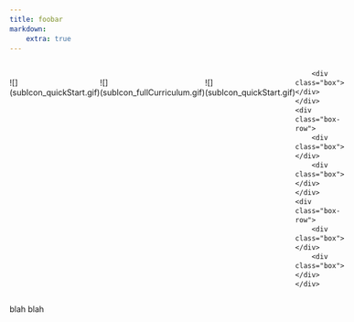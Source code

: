 ```yaml
---
title: foobar
markdown:
    extra: true
---
```


<div class="boxer" >
	<div class="box-row" style="display: table;  width: 100%;" >
		<div class="box" "display: table;  width: 100%;" style="display: table-cell;" >
            <div class="box-top-row"  >
                <div class="big-box-top" markdown="1" ><img alt="" src="/user/pages/11.foobar/moduleIcon_Conclusion.gif"> </div>
            </div>
            <div class="box-bottom-row" style="display: table;  width: 100%;">
                <div class="small-box-bottom" style="display: table-cell;" markdown="1">![](subIcon_quickStart.gif) </div>
                <div class="small-box-bottom" style="display: table-cell;" markdown="1">![](subIcon_fullCurriculum.gif)</div>
                <div class="small-box-bottom" style="display: table-cell;" markdown="1">![](subIcon_quickStart.gif)</div>
            </div>
        </div>
            
		<div class="box"></div>
	</div>
	<div class="box-row">
		<div class="box"></div>
		<div class="box"></div>
	</div>
	<div class="box-row">
		<div class="box"></div>
		<div class="box"></div>
	</div>
</div>


blah blah
